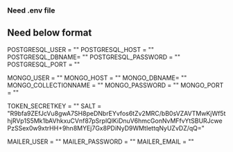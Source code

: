 ### Need .env file

## Need below format
POSTGRESQL_USER = ""
POSTGRESQL_HOST = ""
POSTGRESQL_DBNAME= ""
POSTGRESQL_PASSWORD = ""
POSTGRESQL_PORT = ""

MONGO_USER = ""
MONGO_HOST = ""
MONGO_DBNAME= ""
MONGO_COLLECTIONNAME = "" 
MONGO_PASSWORD = ""
MONGO_PORT = ""

TOKEN_SECRETKEY = ""
SALT = "R9bfa9ZEfJcVu8gwA7SH8peDNbrEYvfos6tZv2MRC/bB0sVZAVTMwKjWf5thjRVp1S5Mk1bAVhkxuCVnf87pSrplQlKiDnuV6hmcGonNvMFfvYtSBURJcwePzSSex0w9xtrHH+9hn8MYEj7Gx8PDiNyD9WMtIettqNyUZvDZ/qQ="

MAILER_USER = ""
MAILER_PASSWORD = ""
MAILER_EMAIL = ""